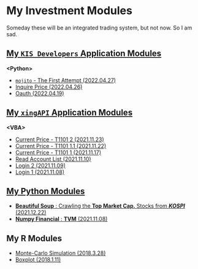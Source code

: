 # My Investment Modules
Someday these will be an integrated trading system, but not now. So I am sad.

## [My `KIS Developers` Application Modules](/KIS_Developers#my-kis-developers-application-modules)
**\<Python>**
- [`mojito` - The First Attempt (2022.04.27)](/KIS_Developers#mojito---the-first-attempt-20220427)
- [Inquire Price (2022.04.26)](/KIS_Developers#inquire-price-20220426)
- [Oauth (2022.04.19)](/KIS_Developers#oauth-20220419)

## [My `xingAPI` Application Modules](/XingAPI#my-xingapi-application-modules)
**\<VBA>**
- [Current Price - T1101 2 (2021.11.23)](/XingAPI#current-price---t1101-2-20211123)
- [Current Price - T1101 1.1 (2021.11.22)](/XingAPI#current-price---t1101-11-20211122)
- [Current Price - T1101 1 (2021.11.17)](/XingAPI#current-price---t1101-1-20211117)
- [Read Account List (2021.11.10)](/XingAPI#read-account-list-20211110)
- [Login 2 (2021.11.09)](/XingAPI#login-2-20211109)
- [Login 1 (2021.11.08)](/XingAPI#login-1-20211108)

## [My Python Modules](/Python#python)
- [**Beautiful Soup** : Crawling the **Top Market Cap.** Stocks from ***KOSPI*** (2021.12.22)](/Python#beautiful-soup--crawling-the-top-market-cap-stocks-from-kospi-20211222)
- [**Numpy Financial** : **TVM** (2021.11.08)](/Python#numpy-financial--tvm-20211108)

## My R Modules
- [Monte-Carlo Simulation (2018.3.28)](/Monte%20Carlo%20Simulation#r_monte_carlo_simulation_20180328r)
- [Boxplot (2018.1.11)](/Boxplot#boxplot-2018111)
